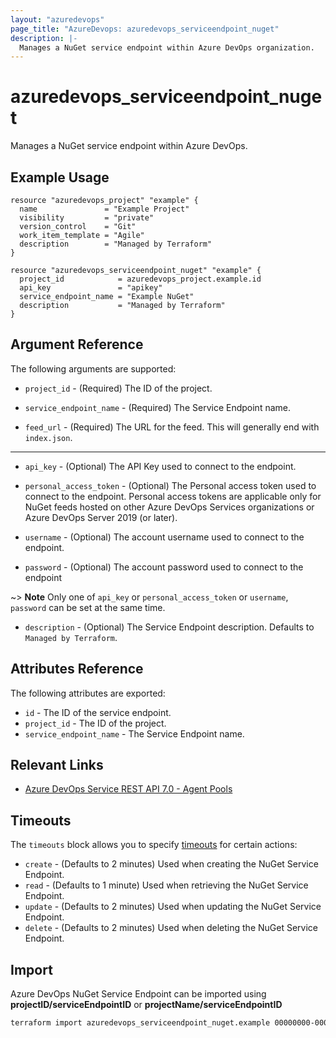 ```yaml
---
layout: "azuredevops"
page_title: "AzureDevops: azuredevops_serviceendpoint_nuget"
description: |-
  Manages a NuGet service endpoint within Azure DevOps organization.
---
```


# azuredevops_serviceendpoint_nuget

Manages a NuGet service endpoint within Azure DevOps.

## Example Usage

```hcl
resource "azuredevops_project" "example" {
  name               = "Example Project"
  visibility         = "private"
  version_control    = "Git"
  work_item_template = "Agile"
  description        = "Managed by Terraform"
}

resource "azuredevops_serviceendpoint_nuget" "example" {
  project_id            = azuredevops_project.example.id
  api_key               = "apikey"
  service_endpoint_name = "Example NuGet"
  description           = "Managed by Terraform"
}
```

## Argument Reference

The following arguments are supported:

* `project_id` - (Required) The ID of the project.

* `service_endpoint_name` - (Required) The Service Endpoint name.

* `feed_url` - (Required) The URL for the feed. This will generally end with `index.json`.

---

* `api_key` - (Optional) The API Key used to connect to the endpoint.

* `personal_access_token` - (Optional) The Personal access token used to  connect to the endpoint. Personal access tokens are applicable only for NuGet feeds hosted on other Azure DevOps Services organizations or Azure DevOps Server 2019 (or later).

* `username` - (Optional) The account username used to connect to the endpoint.

* `password` - (Optional) The account password used to connect to the endpoint

~> **Note** Only one of `api_key` or `personal_access_token` or  `username`, `password` can be set at the same time.

* `description` - (Optional) The Service Endpoint description. Defaults to `Managed by Terraform`.

## Attributes Reference

The following attributes are exported:

* `id` - The ID of the service endpoint.
* `project_id` - The ID of the project.
* `service_endpoint_name` - The Service Endpoint name.

## Relevant Links

- [Azure DevOps Service REST API 7.0 - Agent Pools](https://docs.microsoft.com/en-us/rest/api/azure/devops/serviceendpoint/endpoints?view=azure-devops-rest-7.0)

## Timeouts

The `timeouts` block allows you to specify [timeouts](https://developer.hashicorp.com/terraform/language/resources/syntax#operation-timeouts) for certain actions:

* `create` - (Defaults to 2 minutes) Used when creating the NuGet Service Endpoint.
* `read` - (Defaults to 1 minute) Used when retrieving the NuGet Service Endpoint.
* `update` - (Defaults to 2 minutes) Used when updating the NuGet Service Endpoint.
* `delete` - (Defaults to 2 minutes) Used when deleting the NuGet Service Endpoint.

## Import

Azure DevOps NuGet Service Endpoint can be imported using **projectID/serviceEndpointID** or **projectName/serviceEndpointID**

```sh
terraform import azuredevops_serviceendpoint_nuget.example 00000000-0000-0000-0000-000000000000/00000000-0000-0000-0000-000000000000
```
